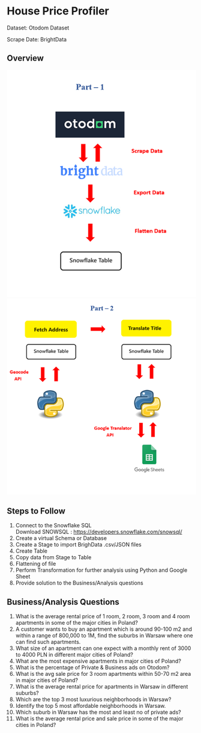 # House Price Profiler


Dataset: <a href = https://www.otodom.pl/  style="text-decoration: none;"> Otodom Dataset</a><br>

Scrape Date: <a href="https://brightdata.com/products/datasets?utm_source=brand&utm_campaign=brnd-mkt_youtube_techtfq/" style="text-decoration: none;">BrightData</a><br>



## Overview 

<div class="image-container"><img src="/images/Overview_part1.png" alt="Project Image"> </div>
<div class="image-container"><img src="/images/Overview_part2.png" alt="Project Image"> </div>


## Steps to Follow

1. Connect to the Snowflake SQL<br>
Download SNOWSQL : https://developers.snowflake.com/snowsql/
2. Create a virtual Schema or Database
3. Create a Stage to import BrighData .csv/JSON files
4. Create Table
5. Copy data from Stage to Table
6. Flattening of file
7. Perform Transformation for further analysis using Python and Google Sheet
8. Provide solution to the Business/Analysis questions

## Business/Analysis Questions

1. What is the average rental price of 1 room, 2 room, 3 room and 4 room apartments in some of the major cities in Poland?   
2. A customer wants to buy an apartment which is around 90-100 m2 and within a range of 800,000 to 1M, find the suburbs in Warsaw where one can find such apartments.
3. What size of an apartment can one expect with a monthly rent of 3000 to 4000 PLN in different major cities of Poland?
4. What are the most expensive apartments in major cities of Poland?
5. What is the percentage of Private & Business ads on Otodom?
6. What is the avg sale price for 3 room apartments within 50-70 m2 area in major cities of Poland?
7. What is the average rental price for apartments in Warsaw in different suburbs?
8. Which are the top 3 most luxurious neighborhoods in Warsaw? 
9. Identify the top 5 most affordable neighborhoods in Warsaw.
10. Which suburb in Warsaw has the most and least no of private ads?
11. What is the average rental price and sale price in some of the major cities in Poland?

